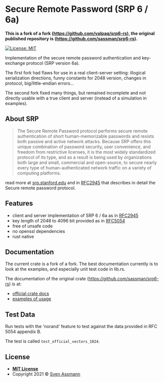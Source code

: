 # Secure Remote Password (SRP 6 / 6a)

**This is a fork of a fork (<https://github.com/valpaq/srp6-rs>), the original
published repository is (<https://github.com/sassman/srp6-rs>).**

[![License: MIT](https://img.shields.io/badge/License-MIT-green.svg)](LICENSE)

Implementation of the secure remote password authentication and key-exchange
protocol (SRP version 6a).

The first fork had flaws for use in a real client-server setting:
illogical serialization directions, funny constants for 2048 version,
changes in protocol, big/little-endian errors...

The second fork fixed many things, but remained incomplete and not directly
usable with a true client and server (instead of a simulation in examples).

## About SRP

> The Secure Remote Password protocol performs secure remote authentication of
> short human-memorizable passwords and resists both passive and active network
> attacks. Because SRP offers this unique combination of password security, user
> convenience, and freedom from restrictive licenses, it is the most widely
> standardized protocol of its type, and as a result is being used by
> organizations both large and small, commercial and open-source, to secure
> nearly every type of human-authenticated network traffic on a variety of
> computing platforms.

read more at [srp.stanford.edu](http://srp.stanford.edu) and in [RFC2945] that describes in detail the Secure remote password protocol.

## Features

- client and server implementation of SRP 6 / 6a as in [RFC2945]
- key length of 2048 to 4096 bit provided as in [RFC5054]
- free of unsafe code
- no openssl dependencies
- rust native

## Documentation

The current crate is a fork of a fork. The best documentation currently is to
look at the examples, and especially unit test code in lib.rs.

The documentation of the original crate (<https://github.com/sassman/srp6-rs>)
is at:

- [official crate docs](https://docs.rs/srp6)
- [examples of usage](https://github.com/sassman/srp6-rs/blob/main/examples)

[RFC2945]: https://datatracker.ietf.org/doc/html/rfc2945
[RFC5054]: https://datatracker.ietf.org/doc/html/rfc5054#appendix-A

## Test Data

Run tests with the 'norand' feature to test against the data provided in RFC 5054 appendix B.

The test is called `test_official_vectors_1024`.

## License

- **[MIT License](LICENSE)**
- Copyright 2021 © [Sven Assmann](https://www.d34dl0ck.me)
